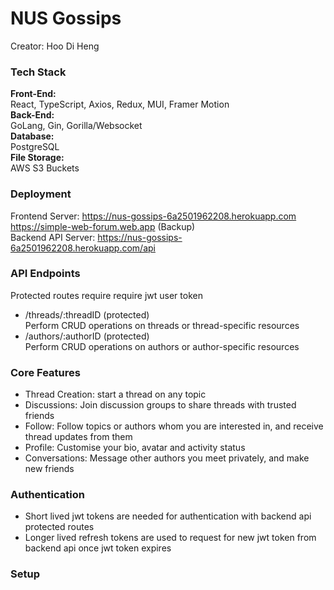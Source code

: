 # NUS Gossips
Creator: Hoo Di Heng  

### Tech Stack  
**Front-End:**  
React, TypeScript, Axios, Redux, MUI, Framer Motion  
**Back-End:**  
GoLang, Gin, Gorilla/Websocket  
**Database:**   
PostgreSQL  
**File Storage:**  
AWS S3 Buckets

### Deployment  
Frontend Server: https://nus-gossips-6a2501962208.herokuapp.com  
https://simple-web-forum.web.app (Backup)  
Backend API Server: https://nus-gossips-6a2501962208.herokuapp.com/api

### API Endpoints 
Protected routes require require jwt user token
- /threads/:threadID (protected)  
Perform CRUD operations on threads or thread-specific resources
- /authors/:authorID (protected)   
Perform CRUD operations on authors or author-specific resources

### Core Features
- Thread Creation: start a thread on any topic
- Discussions: Join discussion groups to share threads with trusted friends
- Follow: Follow topics or authors whom you are interested in, and receive thread updates from them
- Profile: Customise your bio, avatar and activity status
- Conversations: Message other authors you meet privately, and make new friends

### Authentication
- Short lived jwt tokens are needed for authentication with backend api protected routes
- Longer lived refresh tokens are used to request for new jwt token from backend api once jwt token expires

### Setup  
